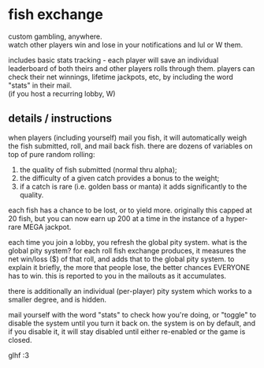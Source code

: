 # fish exchange
custom gambling, anywhere.  
watch other players win and lose in your notifications and lul or W them.  
  
includes basic stats tracking - each player will save an individual leaderboard of both theirs and other players rolls through them. players can check their net winnings, lifetime jackpots, etc, by including the word "stats" in their mail.  
(if you host a recurring lobby, W)
## details / instructions
when players (including yourself) mail you fish, it will automatically weigh the fish submitted, roll, and mail back fish. there are dozens of variables on top of pure random rolling:  
  
1. the quality of fish submitted (normal thru alpha);  
2. the difficulty of a given catch provides a bonus to the weight;  
3. if a catch is rare (i.e. golden bass or manta) it adds significantly to the quality.  
  
each fish has a chance to be lost, or to yield more. originally this capped at 20 fish, but you can now earn up 200 at a time in the instance of a hyper-rare MEGA jackpot.  

each time you join a lobby, you refresh the global pity system. what is the global pity system? for each roll fish exchange produces, it measures the net win/loss ($) of that roll, and adds that to the global pity system. to explain it briefly, the more that people lose, the better chances EVERYONE has to win. this is reported to you in the mailouts as it accumulates.  
  
there is additionally an individual (per-player) pity system which works to a smaller degree, and is hidden.  

mail yourself with the word "stats" to check how you're doing, or "toggle" to disable the system until you turn it back on. the system is on by default, and if you disable it, it will stay disabled until either re-enabled or the game is closed.  
  
glhf :3
